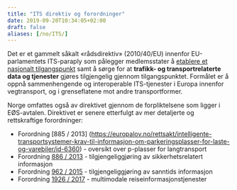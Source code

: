 ```yaml
---
title: "ITS direktiv og forordninger"
date: 2019-09-20T10:34:05+02:00
draft: false
aliases: [/no/ITS/]
---
```


Det er et gammelt såkalt «rådsdirektiv» (2010/40/EU) innenfor EU-parlamentets ITS-paraply som pålegger medlemsstater å [etablere et nasjonalt tilgangspunkt](https://ec.europa.eu/transport/themes/its/road/action_plan/nap_en) samt å sørge for at **trafikk- og transportrelaterte data og tjenester** gjøres tilgjengelig gjennom tilgangspunktet. Formålet er å oppnå sammenhengende og interoperable ITS-tjenester i Europa innenfor vegtransport, og i grenseflatene mot andre transportformer.

Norge omfattes også av direktivet gjennom de forpliktelsene som ligger i EØS-avtalen. Direktivet er senere etterfulgt av mer detaljerte og rettskraftige forordninger:

- Forordning [885 / 2013] (https://europalov.no/rettsakt/intelligente-transportsystemer-krav-til-informasjon-om-parkeringsplasser-for-laste-og-varebiler/id-6360) - oversikt over p-plasser for langtransport
- Forordning [886 / 2013](https://lovdata.no/dokument/SF/forskrift/2015-12-16-1692) - tilgjengeliggjøring av sikkerhetsrelatert informasjon
- Forordning [962 / 2015](https://lovdata.no/dokument/SF/forskrift/2016-12-15-1600) - tilgjengeliggjøring av sanntids informasjon
- Forordning [1926 / 2017](https://europalov.no/rettsakt/rammeverk-for-iverksetting-av-intelligente-transportsystemer-innen-veitransport-utfyllende/id-10179) - multimodale reiseinformasjonstjenester
